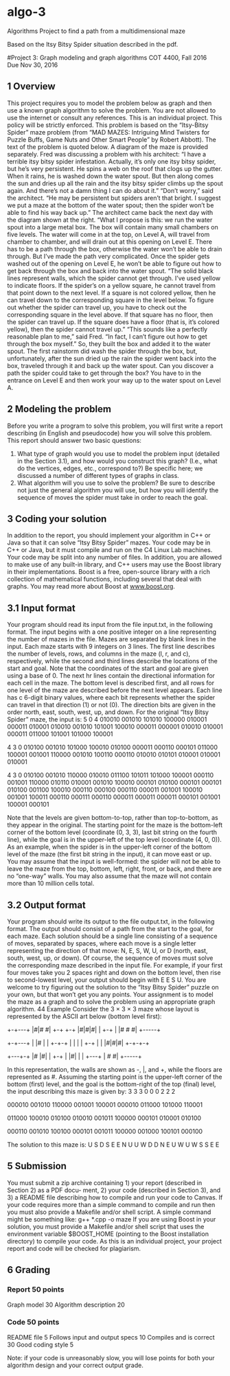 # algo-3
Algorithms Project to find a path from a multidimensional maze 


Based on the Itsy Bitsy Spider situation described in the pdf. 


#Project 3: Graph modeling and graph algorithms
COT 4400, Fall 2016  
Due Nov 30, 2016  
## 1 Overview
This project requires you to model the problem below as graph and then use a known graph
algorithm to solve the problem. You are not allowed to use the internet or consult any
references. This is an individual project. This policy will be strictly enforced.
This problem is based on the “Itsy-Bitsy Spider” maze problem (from “MAD MAZES: Intriguing
Mind Twisters for Puzzle Buffs, Game Nuts and Other Smart People” by Robert Abbott). The
text of the problem is quoted below. A diagram of the maze is provided separately.
Fred was discussing a problem with his architect:
“I have a terrible itsy bitsy spider infestation. Actually, it’s only one itsy bitsy spider, but he’s
very persistent. He spins a web on the roof that clogs up the gutter. When it rains, he is washed
down the water spout. But then along comes the sun and dries up all the rain and the itsy bitsy
spider climbs up the spout again. And there’s not a damn thing I can do about it.”
“Don’t worry,” said the architect. “He may be persistent but spiders aren’t that bright. I
suggest we put a maze at the bottom of the water spout; then the spider won’t be able to find
his way back up.”
The architect came back the next day with the diagram shown at the right. “What I propose
is this: we run the water spout into a large metal box. The box will contain many small
chambers on five levels. The water will come in at the top, on Level A, will travel from chamber
to chamber, and will drain out at this opening on Level E. There has to be a path through
the box, otherwise the water won’t be able to drain through. But I’ve made the path very
complicated. Once the spider gets washed out of the opening on Level E, he won’t be able to
figure out how to get back through the box and back into the water spout.
“The solid black lines represent walls, which the spider cannot get through. I’ve used yellow
to indicate floors. If the spider’s on a yellow square, he cannot travel from that point down to
the next level. If a square is not colored yellow, then he can travel down to the corresponding
square in the level below. To figure out whether the spider can travel up, you have to check out
the corresponding square in the level above. If that square has no floor, then the spider can
travel up. If the square does have a floor (that is, it’s colored yellow), then the spider cannot
travel up.”
“This sounds like a perfectly reasonable plan to me,” said Fred. “In fact, I can’t figure out how
to get through the box myself.” So, they built the box and added it to the water spout. The
first rainstorm did wash the spider through the box, but, unfortunately, after the sun dried up
the rain the spider went back into the box, traveled through it and back up the water spout.
Can you discover a path the spider could take to get through the box? You have to in the
entrance on Level E and then work your way up to the water spout on Level A.

## 2 Modeling the problem
Before you write a program to solve this problem, you will first write a report describing (in English
and pseudocode) how you will solve this problem. This report should answer two basic questions:
1. What type of graph would you use to model the problem input (detailed in the Section 3.1),
and how would you construct this graph? (I.e., what do the vertices, edges, etc., correspond
to?) Be specific here; we discussed a number of different types of graphs in class.
2. What algorithm will you use to solve the problem? Be sure to describe not just the general
algorithm you will use, but how you will identify the sequence of moves the spider must take
in order to reach the goal.
## 3 Coding your solution
In addition to the report, you should implement your algorithm in C++ or Java so that it can
solve “Itsy Bitsy Spider” mazes. Your code may be in C++ or Java, but it must compile and run
on the C4 Linux Lab machines.
Your code may be split into any number of files. In addition, you are allowed to make use of
any built-in library, and C++ users may use the Boost library in their implementations. Boost is
a free, open-source library with a rich collection of mathematical functions, including several that
deal with graphs. You may read more about Boost at www.boost.org.
## 3.1 Input format
Your program should read its input from the file input.txt, in the following format. The input
begins with a one positive integer on a line representing the number of mazes in the file. Mazes are
separated by blank lines in the input.
Each maze starts with 9 integers on 3 lines. The first line describes the number of levels, rows,
and columns in the maze (l, r, and c), respectively, while the second and third lines describe the
locations of the start and goal. Note that the coordinates of the start and goal are given using a
base of 0.
The next hr lines contain the directional information for each cell in the maze. The bottom
level is described first, and all rows for one level of the maze are described before the next level
appears. Each line has c 6-digit binary values, where each bit represents whether the spider can
travel in that direction (1) or not (0). The direction bits are given in the order north, east, south,
west, up, and down.
For the original “Itsy Bitsy Spider” maze, the input is:
5
0
4
010010
001010
101010
100000
010001
000011
010001
010010
001010
101001
100010
000011
000001
010010
010001
000011
011000
101001
101000
100001

4
3
0
010100
001010
101000
100010
010100
000011
000110
000101
011000
100001
001001
110000
001010
100110
000110
010010
010101
010001
010001
010001

4
3
0
010100
001010
110000
010010
011100
101011
101000
100001
000110
001001
110000
010110
010001
001010
100010
000101
010100
000101
000101
010100
001100
100010
000110
000100
000110
000011
001001
100010
001001
100011
000110
000111
000110
000011
000011
000011
000101
001001
100001
000101


Note that the levels are given bottom-to-top, rather than top-to-bottom, as they appear in the
original. The starting point for the maze is the bottom-left corner of the bottom level (coordinate
(0, 3, 3), last bit string on the fourth line), while the goal is in the upper-left of the top level
(coordinate (4, 0, 0)).
As an example, when the spider is in the upper-left corner of the bottom level of the maze (the
first bit string in the input), it can move east or up. You may assume that the input is well-formed:
the spider will not be able to leave the maze from the top, bottom, left, right, front, or back, and
there are no “one-way” walls. You may also assume that the maze will not contain more than 10
million cells total.
## 3.2 Output format
Your program should write its output to the file output.txt, in the following format. The output
should consist of a path from the start to the goal, for each maze. Each solution should be a
single line consisting of a sequence of moves, separated by spaces, where each move is a single letter
representing the direction of that move: N, E, S, W, U, or D (north, east, south, west, up, or
down). Of course, the sequence of moves must solve the corresponding maze described in the input
file.
For example, if your first four moves take you 2 spaces right and down on the bottom level, then
rise to second-lowest level, your output should begin with E E S U.
You are welcome to try figuring out the solution to the “Itsy Bitsy Spider” puzzle on your own,
but that won’t get you any points. Your assignment is to model the maze as a graph and to solve
the problem using an appropriate graph algorithm.
44
Example
Consider the 3 × 3 × 3 maze whose layout is represented by the ASCII art below (bottom level
first):

+-+---+
|#|# #|
+-+ +-+
|#|#|#|
| +-+ |
|# # #|
+-----+

+-+---+
| |# |
| +-+-+
| | | |
+-+ | |
|#|#|#|
+-+-+-+

+---+-+
|# |#|
| +-+ |
|#|
|
| +---+
| # #|
+-----+

In this representation, the walls are shown as -, |, and +, while the floors are represented as #.
Assuming the starting point is the upper-left corner of the bottom (first) level, and the goal is the
bottom-right of the top (final) level, the input describing this maze is given by:
3 3 3
0 0 0
2 2 2

000010
001010
110000
001001
100001
000010
011000
101000
110001

011000
100010
010100
010010
001011
100000
000101
010001
010100

000110
001010
100100
000101
001011
100000
001000
100101
000100

The solution to this maze is:
U S D S E E N U U W D D N E U W U W S S E E

## 5 Submission
You must submit a zip archive containing 1) your report (described in Section 2) as a PDF docu-
ment, 2) your code (described in Section 3), and 3) a README file describing how to compile and
run your code to Canvas. If your code requires more than a simple command to compile and run
then you must also provide a Makefile and/or shell script. A simple command might be something
like:
g++ *.cpp -o maze
If you are using Boost in your solution, you must provide a Makefile and/or shell script that
uses the environment variable $BOOST_HOME (pointing to the Boost installation directory) to compile
your code.
As this is an individual project, your project report and code will be checked for plagiarism.
## 6 Grading

### Report                      50 points
Graph model                            30
Algorithm description                  20

### Code                        50 points
README file                             5
Follows input and output specs         10
Compiles and is correct                30
Good coding style                       5

Note: if your code is unreasonably slow, you will lose points for both your algorithm design and
your correct output grade.
